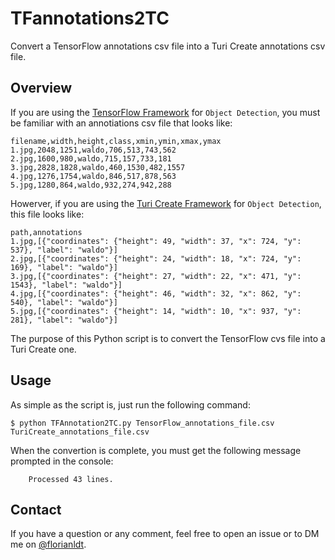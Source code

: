 # TFannotations2TC
Convert a TensorFlow annotations csv file into a Turi Create annotations csv file.

## Overview 

If you are using the [TensorFlow Framework](https://www.tensorflow.org) for `Object Detection`, you must be familiar with an annotiations csv file that looks like:

```
filename,width,height,class,xmin,ymin,xmax,ymax
1.jpg,2048,1251,waldo,706,513,743,562
2.jpg,1600,980,waldo,715,157,733,181
3.jpg,2828,1828,waldo,460,1530,482,1557
4.jpg,1276,1754,waldo,846,517,878,563
5.jpg,1280,864,waldo,932,274,942,288
```

Howerver, if you are using the [Turi Create Framework](https://github.com/apple/turicreate) for `Object Detection`, this file looks like:

```
path,annotations
1.jpg,[{"coordinates": {"height": 49, "width": 37, "x": 724, "y": 537}, "label": "waldo"}]
2.jpg,[{"coordinates": {"height": 24, "width": 18, "x": 724, "y": 169}, "label": "waldo"}]
3.jpg,[{"coordinates": {"height": 27, "width": 22, "x": 471, "y": 1543}, "label": "waldo"}]
4.jpg,[{"coordinates": {"height": 46, "width": 32, "x": 862, "y": 540}, "label": "waldo"}]
5.jpg,[{"coordinates": {"height": 14, "width": 10, "x": 937, "y": 281}, "label": "waldo"}]
```

The purpose of this Python script is to convert the TensorFlow cvs file into a Turi Create one.

## Usage

As simple as the script is, just run the following command:

```shell
$ python TFAnnotation2TC.py TensorFlow_annotations_file.csv TuriCreate_annotations_file.csv
```

When the convertion is complete, you must get the following message prompted in the console:
``` 
    Processed 43 lines.
```
    
## Contact
If you have a question or any comment, feel free to open an issue or to DM me on [@florianldt](https://twitter.com/florianldt).
